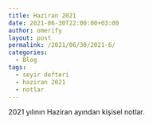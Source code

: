 ```yaml
---
title: Haziran 2021
date: 2021-06-30T22:00:00+03:00
author: omerify
layout: post
permalink: /2021/06/30/2021-6/
categories:
  - Blog
tags:
  - seyir defteri
  - haziran 2021
  - notlar
---
```


2021 yılının Haziran ayından kişisel notlar.
